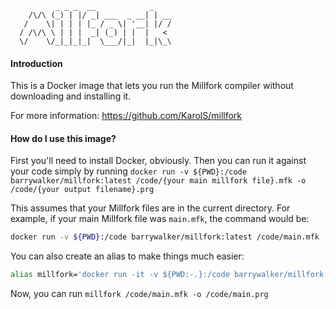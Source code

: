              _ _ _  __            _
        /\/\ (_) | |/ _| ___  _ __| | __
       /    \| | | | |_ / _ \| '__| |/ /
      / /\/\ \ | | |  _| (_) | |  |   <
      \/    \/_|_|_|_|  \___/|_|  |_|\_\

#### Introduction

This is a Docker image that lets you run the Millfork compiler without downloading and installing it.

For more information: https://github.com/KarolS/millfork

#### How do I use this image?

First you'll need to install Docker, obviously. Then you can run it against your code simply by running `docker run -v ${PWD}:/code barrywalker/millfork:latest /code/{your main millfork file}.mfk -o /code/{your output filename}.prg`

This assumes that your Millfork files are in the current directory. For example, if your main Millfork file was `main.mfk`, the command would be:

```bash
docker run -v ${PWD}:/code barrywalker/millfork:latest /code/main.mfk -o /code/main.prg
```

You can also create an alias to make things much easier:

```bash
alias millfork='docker run -it -v ${PWD:-.}:/code barrywalker/millfork:latest'
```

Now, you can run `millfork /code/main.mfk -o /code/main.prg`

